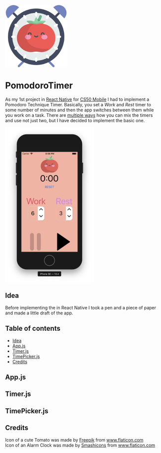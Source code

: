 <img src='./media/logo.png' alt='Pomodoro Timer Logo' title='Pomodoro Timer' height='200'/>

# PomodoroTimer

As my 1st project in [React Native](https://facebook.github.io/react-native/) for [CS50 Mobile](https://courses.edx.org/courses/course-v1:HarvardX+CS50M+Mobile/course/) I had to implement a Pomodoro Technique Timer. Basically, you set a *Work* and *Rest* timer to some number of minutes and then the app switches between them while you work on a task. There are [multiple ways](https://en.wikipedia.org/wiki/Pomodoro_Technique) how you can mix the timers and use not just two, but I have decided to implement the basic one. 

<img src='./media/screenshot.png' alt='Screenshot' align='center' height='500'/>

## Idea

Before implementing the in React Native I took a pen and a piece of paper and made a little draft of the app. 



## Table of contents

-   [Idea](#idea)
-   [App.js](#app.js)
-   [Timer.js](#timer.js)
-   [TimePicker.js](#timePicker.js)
-   [Credits](#credits)   

## App.js

## Timer.js

## TimePicker.js


## Credits 

<div>Icon of a cute Tomato was made by <a href="https://www.flaticon.com/authors/freepik" title="Freepik">Freepik</a> from <a href="https://www.flaticon.com/"             title="Flaticon">www.flaticon.com</a></div>

<div>Icon of an Alarm Clock was made by <a href="https://www.flaticon.com/authors/smashicons" title="Smashicons">Smashicons</a> from <a href="https://www.flaticon.com/"             title="Flaticon">www.flaticon.com</a></div>